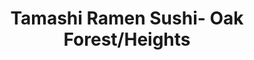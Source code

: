 ---
layout: place
title: "Tamashi Ramen Sushi- Oak Forest/Heights"
permalink: /texas/houston/tamashi-ramen-sushi-oak-forest-heights.html
stateAbbr: TX
stateName: Texas
cityName: Houston
place_id: ChIJ5wdW5NvHQIYRS2bA8406bow
photos:
  - name: >-
      places/ChIJ5wdW5NvHQIYRS2bA8406bow/photos/AeeoHcKpjAWbXh6EM3bf_7P5ZmaZwS_GdqqSDVFtZl-m7taWFDuxdLjMmYOfxmereM8sjDcHPcnVDJBETUpABIdkoymkeFDY0eYHHyjyVW8Efh6CWx6pX1NJ6J8_7zjxuON1fdyzVM1vr18Kgg4tAZHpwZtQnb7wXp30k67ltqjI2Fwa6najvZ5MaP8VFFYJB9JoDHbrlh9bKRTguZmWLt9Wo0xCd8KyO1qqGK4baKVLjZHWFG64nimoouUPeLMijMfNcUujXkeFgWVtpxmGOrTjbkigXlghQipORBJaODQKxXnURyOsfWnVQIQGMBQeSWGlE3HP6p0LUgoCWpBkSOqfjP1TMeL6C79MLgXFN07hfYza06x54mqp3qHsQhpdC58IezlQijX8jhTK5TY9Pe1xEQAFprI6f3cmMpubzxVB0yKIQVE
    widthPx: 3096
    heightPx: 4128
    authorAttributions:
      - displayName: lenny aw11
        uri: https://maps.google.com/maps/contrib/114576887252100284797
        photoUri: >-
          https://lh3.googleusercontent.com/a-/ALV-UjX-F8Apm0h2BN84PxoNn0son9FwEqkDyw3Wv1Pgl31f4Ds4JTEI=s100-p-k-no-mo
    flagContentUri: >-
      https://www.google.com/local/imagery/report/?cb_client=maps_api_places.places_api&image_key=!1e10!2sCIHM0ogKEICAgIChueahnwE&hl=en-US
    googleMapsUri: >-
      https://www.google.com/maps/place//data=!3m4!1e2!3m2!1sCIHM0ogKEICAgIChueahnwE!2e10!4m2!3m1!1s0x8640c7dbe45607e7:0x8c6e3a8df3c0664b
  - name: >-
      places/ChIJ5wdW5NvHQIYRS2bA8406bow/photos/AeeoHcKUNirR3tSNKoDHSOmLnkH__p_V7yBSYT0OSFfiG6QS2fSE17SYGZqBcB48fQ_taUJMsAEg0Fc00p_QDU2fpYbBNWC9xpwi0F8eDVDGcSTnci8j_oryX_-Z4AdwGxicOX4zhXl-ESe3brRNl5a5C1sbcduvUYgdolK2NEwgcgo-BdSrrlSdYajZ0S4msVM8LWx_cy9tz63Qw2f_87JAFOojbE_l_2cCUJpt4vAUgoMQX2nKu6NrM2DrXKNUrjnJDQbETaEeBKHemEJzr52Nhr-OLtgblvk9z1bHPRR0nlE7_k97WWgYus6elwrs9pWieSmboS6F9uYwVEY-MOfkE08vQPnLR6yPUtwHiqV52aw5htyZTLQcj7RbUrwf8TGxOdMZpFiuUErZHrfeDQgb7Scs35wT-sL6hSEnAg1agltKdA
    widthPx: 4032
    heightPx: 3024
    authorAttributions:
      - displayName: Gregston Chu
        uri: https://maps.google.com/maps/contrib/103003656728421793416
        photoUri: >-
          https://lh3.googleusercontent.com/a-/ALV-UjVJGTM1tBipP0HeOgn0BkTLazdPhkiH6Ct2fW5IRGms-MqIKqoncg=s100-p-k-no-mo
    flagContentUri: >-
      https://www.google.com/local/imagery/report/?cb_client=maps_api_places.places_api&image_key=!1e10!2sCIHM0ogKEICAgID6-dawIA&hl=en-US
    googleMapsUri: >-
      https://www.google.com/maps/place//data=!3m4!1e2!3m2!1sCIHM0ogKEICAgID6-dawIA!2e10!4m2!3m1!1s0x8640c7dbe45607e7:0x8c6e3a8df3c0664b
  - name: >-
      places/ChIJ5wdW5NvHQIYRS2bA8406bow/photos/AeeoHcL0W6PIEDumiDkaIXV864C3NojXUka5otVtDY_Ch8pvwA46SJ65jGlScoqnRDqF7w3_yMf0_MsiWEQmQmeFLBEw2hx4TfLOBM4lezjis4HkGmCwhyHBZlZux6vywO-gNyaly8ezRkG3-uaTUeBoCXa9lRFz2aESn6PUrZkLbIj6_BpnEhf9uAgOkRQd0I0rjD9aJFlAyokxDUXCoy2UtN--KE2NiEw3W6XEd3wbidQh0Cvhs8c_5HUHBhUEm94NI9WTEQdlXmSM5CPxcQoq70pc6dS00Zdl5wkHN-B_kvKaY_A4_JlGTNdxlz2BbQmBdPBTd_0R6J_B2dkXw0oYuAyjb8igJIRhzydW6B9GaO_CYFG-56bHBYIq9omt5qVC0E9Q82yztMRMuAwDEzEOGEDyqSIddn9CZi3XdXxbs4WKuIk
    widthPx: 3600
    heightPx: 4800
    authorAttributions:
      - displayName: Caroline Hallmark
        uri: https://maps.google.com/maps/contrib/109527182909051061024
        photoUri: >-
          https://lh3.googleusercontent.com/a-/ALV-UjWbLGRzcOsjkOpVSn0U-xpn68NT_AcRR8NKSPU2AwtopTWxuZTYoA=s100-p-k-no-mo
    flagContentUri: >-
      https://www.google.com/local/imagery/report/?cb_client=maps_api_places.places_api&image_key=!1e10!2sCIHM0ogKEICAgMCIipbE0gE&hl=en-US
    googleMapsUri: >-
      https://www.google.com/maps/place//data=!3m4!1e2!3m2!1sCIHM0ogKEICAgMCIipbE0gE!2e10!4m2!3m1!1s0x8640c7dbe45607e7:0x8c6e3a8df3c0664b
  - name: >-
      places/ChIJ5wdW5NvHQIYRS2bA8406bow/photos/AeeoHcJyj9CFvgDLS59s--M9-4M9h9fVE63pA2lJPAALQT6cHhl4f7OJzKMJxD46OxtUyxsXx3VNVniyxhZ9CPZSboQ0X4iRI5tdoomwM-gPfl0yCtmpFa2eU7CCH14p-io61NNVfg6T_FLNZuXiCPcjgblU8jDWR0dlcLmrVmR1BYVc5US5vnAuvarCZ5WXSF0yYRqvHRfp82ILTvLjvBGVrlaeNeuMTZa2m4QWJ6139zpYUeSVyWbRIYG39zMeS3DwVsJLNo7Z2b7mbhgTgPyV3E5rU7JiPAkYbvcr5Hs0eaRW3S0jf0jBeh7uLmjiI5sQF3SRfELqwE7H1GuCsW9sAifFpNL8L_5ca27YCjB75XngyRSdCc5rtJar_2WjndD8zMA7zh85tgpMaCojDUaJAhke9MzTmdh5UMfb3HADwIE
    widthPx: 4000
    heightPx: 2252
    authorAttributions:
      - displayName: Katie M
        uri: https://maps.google.com/maps/contrib/101134179610313128287
        photoUri: >-
          https://lh3.googleusercontent.com/a-/ALV-UjW9SR8ycft5303zM9973wYvgGNrhXXdT7lNj1ZeIALiQ_wUyZTF1g=s100-p-k-no-mo
    flagContentUri: >-
      https://www.google.com/local/imagery/report/?cb_client=maps_api_places.places_api&image_key=!1e10!2sCIHM0ogKEICAgIDblbPIdA&hl=en-US
    googleMapsUri: >-
      https://www.google.com/maps/place//data=!3m4!1e2!3m2!1sCIHM0ogKEICAgIDblbPIdA!2e10!4m2!3m1!1s0x8640c7dbe45607e7:0x8c6e3a8df3c0664b
  - name: >-
      places/ChIJ5wdW5NvHQIYRS2bA8406bow/photos/AeeoHcIL-ZAl5YO_t685TO9k2xjVWW8TtgdrNsMDVCz_2cZfFD1DRuakgMIedSG_fnhsGKsfs-8vqaIpebPZ4zY5FLYSi4qPhuwr9910qz7rFxzM8gi73XUgZaizOLL-SoaYpxxrzfOi5YVsrfWka_zaY17RGbOudN9vn6kIVtC8CEOLEo2vzrgfxpWWPOOl9EORX8vzk0IDcKIpOkEG01xESgZlDawBvrvywOYiHMcA0bkbkH8y4p2wEiVTC3R1R4qFl8kyeX4dgtjUrksVSsvDxe3S38g83RT_VSFzcZKRMB8vDS0f0d26khcYbUaF0LebKn9wuefzRMHSu1VsXeMmfOHXIJp_lsn_LaymORVlRhdrdoPnlaWvdJO98s3yKN-4rgIsy6gTPTvN0zlVns8RfR925jUjwajR7hOU5IEKN1tWkUcz
    widthPx: 4032
    heightPx: 3024
    authorAttributions:
      - displayName: Juan Lara
        uri: https://maps.google.com/maps/contrib/116083358609737774917
        photoUri: >-
          https://lh3.googleusercontent.com/a-/ALV-UjXXgUOVynyvgKB9gj5A1pfbbk2sG-3lLwoE7YGU4CN7xDowCdLP_w=s100-p-k-no-mo
    flagContentUri: >-
      https://www.google.com/local/imagery/report/?cb_client=maps_api_places.places_api&image_key=!1e10!2sCIHM0ogKEICAgIC2kp2G-wE&hl=en-US
    googleMapsUri: >-
      https://www.google.com/maps/place//data=!3m4!1e2!3m2!1sCIHM0ogKEICAgIC2kp2G-wE!2e10!4m2!3m1!1s0x8640c7dbe45607e7:0x8c6e3a8df3c0664b
  - name: >-
      places/ChIJ5wdW5NvHQIYRS2bA8406bow/photos/AeeoHcISkzIoykYNBwLriKKplR1Fq9WDBrKD6gxZ_J_ztq-9Asvpm75iFsMfTZKsoskNavOZZdZhowJsNB9537Jn5WZsuIqhk59V9OYDMLD0NQXuH1WqzIVkq4TKRIb1zRJqPabY6EnuAMflp00nCK9xDxYqB1DIjdBPGzOOgqczcnwcCzUeYaQJJ406nmDe4XVa2ucqbL0_AEIKzXyzpS_N6pL3lVidmp-TbHZ5Bty9xrGl4InuO4edKYTKU_yK1Crc6F7-cSGrFG1ZLf2zzN1Ggao0-_yGuK4bpSiALktTZqY6jLd8_CPz0ZUGs3y3tdfgRL5Injzlkajlw547lc7nm2r5_e8aWTVEDr3kpsM-LvKkMOamJPhGloy1ysbANo57Alfrx3-pj8cuBHh3MJ4n6EF0bY2x8WZIGd9q6gmV5pA
    widthPx: 4032
    heightPx: 2268
    authorAttributions:
      - displayName: Cat G
        uri: https://maps.google.com/maps/contrib/115375061156031518106
        photoUri: >-
          https://lh3.googleusercontent.com/a-/ALV-UjUr8ieFjwyQZtv5wgr66E179O862EviGcoj0qYbJbL_G4_qZOG6=s100-p-k-no-mo
    flagContentUri: >-
      https://www.google.com/local/imagery/report/?cb_client=maps_api_places.places_api&image_key=!1e10!2sCIHM0ogKEICAgIDx9qfuaQ&hl=en-US
    googleMapsUri: >-
      https://www.google.com/maps/place//data=!3m4!1e2!3m2!1sCIHM0ogKEICAgIDx9qfuaQ!2e10!4m2!3m1!1s0x8640c7dbe45607e7:0x8c6e3a8df3c0664b
  - name: >-
      places/ChIJ5wdW5NvHQIYRS2bA8406bow/photos/AeeoHcJ8EFLFK0zI0rvQqsxP9LrUVUUJiU_29DFIVVdcv5WCuHRWm5BaK65Ai0zzRGvko-1Uq4NfINMyTIxTUsIKOAw_9mF_zfWinBKxoab1_OVMEVOVcSscmKCd-aA3qxDxsTqOsoU9ITKbUA2tJOFm-BSqSXU3q7WkhZgbz0rZhFjlHFyLIm8gQEvbVKh0B6PWANNrid-F4IdYet0m_NSehLVRJSOKVRT-uZCiAsyMDqGzhHxAUPP-8CAN-GCqWdG2qiBaA9_qde_O9H7QF3AS4VqLjt1Foedw9xLf0zHtgk0lDBcTj1C4anYYuu5Vi1Y2DPyb892JWX5TxJ5vpJSmbdh6NlC5DcG7VTbaimJzaGECVUzmfQotIz30ZWHuBLQ-i915-JwRL_UuFnEjDU8aHTRbkkW6RzunMdDwkVlxsNQvxQ59
    widthPx: 4032
    heightPx: 2268
    authorAttributions:
      - displayName: Arevalo
        uri: https://maps.google.com/maps/contrib/107559382873895066825
        photoUri: >-
          https://lh3.googleusercontent.com/a/ACg8ocLwdGznwuleDUXLbX0ZXQz285M8NcS0eYTESqaZEjctl8UDsF8=s100-p-k-no-mo
    flagContentUri: >-
      https://www.google.com/local/imagery/report/?cb_client=maps_api_places.places_api&image_key=!1e10!2sCIHM0ogKEICAgICNzaq_4wE&hl=en-US
    googleMapsUri: >-
      https://www.google.com/maps/place//data=!3m4!1e2!3m2!1sCIHM0ogKEICAgICNzaq_4wE!2e10!4m2!3m1!1s0x8640c7dbe45607e7:0x8c6e3a8df3c0664b
  - name: >-
      places/ChIJ5wdW5NvHQIYRS2bA8406bow/photos/AeeoHcI7AjKotDnAgEA9e6It1qDhJbUDYPlyL4fwazgVRg_seqgCy8B7tSWqq1t55gUx9Mf8rJfLwcEPhaII6VHGeV9wT_KXfLgPLptznJnIsZxkdk69UuLioTCmMwtotgKMh2Mr0G95nUITuGSiwnu4P-ayrjKA_Bs9Z-zvBRms0FIs0_7VZdhn0f_riO9ivfFBuZn9FOmH0q0jwLRD9hVxKRXCkTcalmM5oqDnQhVzxnW_ONUaOmSog-0JXYfzsP5jlq54iLRqtPJYWSbf6Baf1fJ47uey0b4UZ4TthAq2CZp2gr-KF-NezvAkzYHZANk05Z6WEreD14Mg6KKUBIqERKE7PgUjn8gi8i4s_C3bD0cev4eiXkiNUkqBEzBHMXsSBKxO1tTuE8CPU4y5YjbWChOzIcpdJ7G2ydExYktxW-VfeA
    widthPx: 4000
    heightPx: 3000
    authorAttributions:
      - displayName: Rick
        uri: https://maps.google.com/maps/contrib/114473017616955385042
        photoUri: >-
          https://lh3.googleusercontent.com/a-/ALV-UjV9K_68C3n1Yy-gTO2WkQEd9m1MWfsguttoZpfp_Ww2PXIpVnmg=s100-p-k-no-mo
    flagContentUri: >-
      https://www.google.com/local/imagery/report/?cb_client=maps_api_places.places_api&image_key=!1e10!2sCIHM0ogKEICAgIDuk_PGDA&hl=en-US
    googleMapsUri: >-
      https://www.google.com/maps/place//data=!3m4!1e2!3m2!1sCIHM0ogKEICAgIDuk_PGDA!2e10!4m2!3m1!1s0x8640c7dbe45607e7:0x8c6e3a8df3c0664b
  - name: >-
      places/ChIJ5wdW5NvHQIYRS2bA8406bow/photos/AeeoHcJF5jiLA5hJMfNqUtuMiClfKprryAiziLJr4Umo37kiCWxHYqi5FWQu2WAxrnhRRTKnaBM3qa9wB0-XTzSTRhky-gv3go82WtlWPsOoF4HC1-XT11xDvEMrlRmBOCxAVP4Kpws9F1I7f2Hsk7NhR6g2ogH76CS7Z7jrO7PoDcXr0_MCiVj3YlveDR2qFCIXvN7dBSm-2i5hKedq6VVP4O2a3UKOJUkPr7zL8CgeYqk4_Bq0naeZNBVfYBglLONiBJCPJiJ96cz1XS50qqAP9FUFa2ZhalzpnmYFXLI979hk03cAXEbxm1M0GqumUn2H8WSwlOseuBCP8kQ_iyKP3R3Rk8bmpKwoquBMScPAo_x8ZbuNL3hxOaDy78rNWfHqYSkgzojheF2-v35eVVlbxahd-aqtTtXkEZJzgQx1hsLgYak
    widthPx: 4160
    heightPx: 3120
    authorAttributions:
      - displayName: E. Stewart
        uri: https://maps.google.com/maps/contrib/105048544612946853015
        photoUri: >-
          https://lh3.googleusercontent.com/a-/ALV-UjU7SfeYVLsBZW3uGhv230FT7wJ0AGl-aQeXsS4z4ROH2Jzz_Y6iHw=s100-p-k-no-mo
    flagContentUri: >-
      https://www.google.com/local/imagery/report/?cb_client=maps_api_places.places_api&image_key=!1e10!2sCIHM0ogKEICAgIDqnbfC5AE&hl=en-US
    googleMapsUri: >-
      https://www.google.com/maps/place//data=!3m4!1e2!3m2!1sCIHM0ogKEICAgIDqnbfC5AE!2e10!4m2!3m1!1s0x8640c7dbe45607e7:0x8c6e3a8df3c0664b
  - name: >-
      places/ChIJ5wdW5NvHQIYRS2bA8406bow/photos/AeeoHcJx5WbF7iijtnZ7zxFDytq-WQsWxtp9R5v1m1s0QnblK4ESdMuYQyV5Q0ZNw8Dlht8xWAjRlOKcyxZO5dmCW5VVl4ZnADZyE5jJ0zcaIu8umEO7qPNXe8M61zdm1fTKfCLdB7WvFTWHBiYADVWKhLvNojkxAj8nA-IUlD09VbHk_VEJrFDb8YGtJvVVy6YgXlziSUt6K5JDYrEpyVar7-PEu60HJkRNHzqZJAOzUhZLHzTKlsTnh647fD5TMgNwVbogPgstEUSVAnD3bfQ6y74d22vNgIpFfFqQakJRM1j8ZiSlHBN36ZuYmiVMq9jX1EQDtZGJWZAoB-4ng4XKN2tRq7pqTmy6NUPalduQHMsh0Q7iJ1jNMMR72L8VD6A5TbIMo-YV4BPUPgAccQXzrL45enpNR4eGcuHsHL_Y-JSjCQ
    widthPx: 1170
    heightPx: 634
    authorAttributions:
      - displayName: Berenice Castro
        uri: https://maps.google.com/maps/contrib/118141360856573135175
        photoUri: >-
          https://lh3.googleusercontent.com/a-/ALV-UjV4U98U6ewZjgKksGc8EPMA5Sa3cN6NeZY390yXAVYrV3hAmwg=s100-p-k-no-mo
    flagContentUri: >-
      https://www.google.com/local/imagery/report/?cb_client=maps_api_places.places_api&image_key=!1e10!2sCIHM0ogKEICAgMCg-NjKHQ&hl=en-US
    googleMapsUri: >-
      https://www.google.com/maps/place//data=!3m4!1e2!3m2!1sCIHM0ogKEICAgMCg-NjKHQ!2e10!4m2!3m1!1s0x8640c7dbe45607e7:0x8c6e3a8df3c0664b
address: 1214 W 43rd St Ste 500, Houston, TX 77018, USA
street: 1214 W 43rd St Ste 500
city: Houston
state: TX
zip: '77018'
country: USA
neighborhood: Central Northwest
latitude: '29.829224'
longitude: '-95.430819'
accessibility_options:
  wheelchairAccessibleParking: true
  wheelchairAccessibleEntrance: true
  wheelchairAccessibleRestroom: true
  wheelchairAccessibleSeating: true
business_status: OPERATIONAL
name: Tamashi Ramen Sushi- Oak Forest/Heights
google_maps_links:
  directionsUri: >-
    https://www.google.com/maps/dir//''/data=!4m7!4m6!1m1!4e2!1m2!1m1!1s0x8640c7dbe45607e7:0x8c6e3a8df3c0664b!3e0
  placeUri: https://maps.google.com/?cid=10119089794102355531
  writeAReviewUri: >-
    https://www.google.com/maps/place//data=!4m3!3m2!1s0x8640c7dbe45607e7:0x8c6e3a8df3c0664b!12e1
  reviewsUri: >-
    https://www.google.com/maps/place//data=!4m4!3m3!1s0x8640c7dbe45607e7:0x8c6e3a8df3c0664b!9m1!1b1
  photosUri: >-
    https://www.google.com/maps/place//data=!4m3!3m2!1s0x8640c7dbe45607e7:0x8c6e3a8df3c0664b!10e5
primary_type: Japanese Restaurant
opening_hours:
  regular: null
  current: null
secondary_opening_hours:
  regular:
    weekdayDescriptions: null
    type: null
  current:
    weekdayDescriptions: null
    type: null
phone: null
price_level: null
price_range: null
rating: null
rating_count: 0
website: null
description: null
reviews: null
parking_options: null
payment_options: null
allow_dogs: null
curbside_pickup: null
delivery: null
dine_in: null
good_for_children: null
good_for_groups: null
good_for_sports: null
live_music: null
menu_for_children: null
outdoor_seating: null
reservable: null
restroom: null
serves_beer: null
serves_breakfast: null
serves_brunch: null
serves_cocktails: null
serves_coffee: null
serves_dinner: null
serves_dessert: null
serves_lunch: null
serves_vegetarian_food: null
serves_wine: null
takeout: null
slug: Tamashi-Ramen-Sushi-Oak-Forest-Heights

---